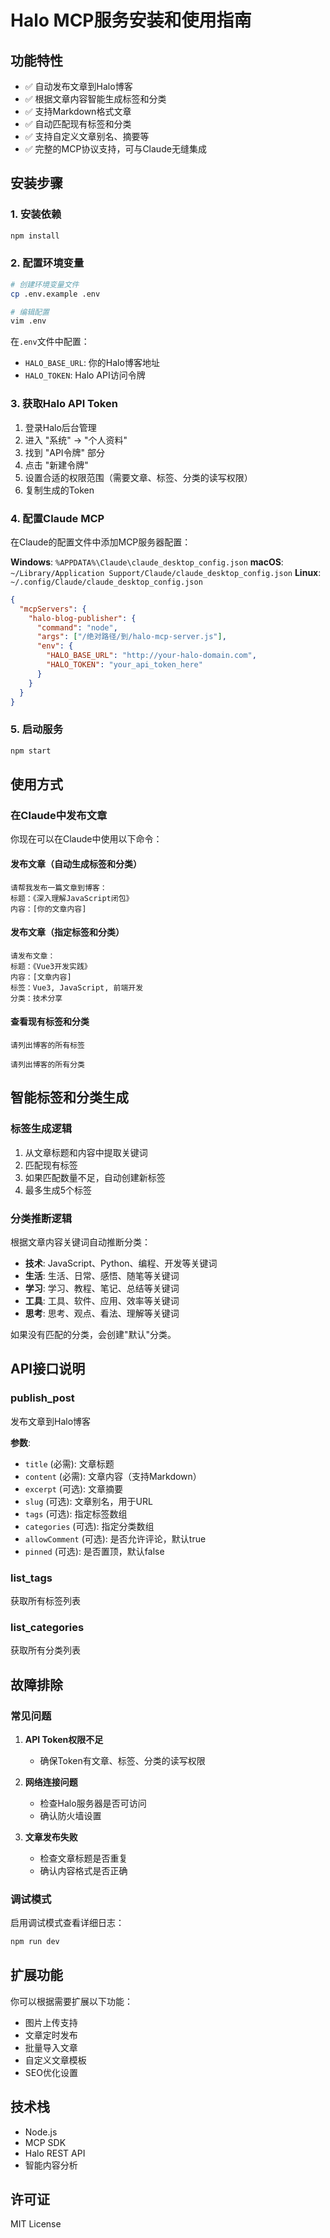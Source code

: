 # Halo MCP服务安装和使用指南

## 功能特性

- ✅ 自动发布文章到Halo博客
- ✅ 根据文章内容智能生成标签和分类
- ✅ 支持Markdown格式文章
- ✅ 自动匹配现有标签和分类
- ✅ 支持自定义文章别名、摘要等
- ✅ 完整的MCP协议支持，可与Claude无缝集成

## 安装步骤

### 1. 安装依赖

```bash
npm install
```

### 2. 配置环境变量

```bash
# 创建环境变量文件
cp .env.example .env

# 编辑配置
vim .env
```

在`.env`文件中配置：
- `HALO_BASE_URL`: 你的Halo博客地址
- `HALO_TOKEN`: Halo API访问令牌

### 3. 获取Halo API Token

1. 登录Halo后台管理
2. 进入 "系统" -> "个人资料"
3. 找到 "API令牌" 部分
4. 点击 "新建令牌"
5. 设置合适的权限范围（需要文章、标签、分类的读写权限）
6. 复制生成的Token

### 4. 配置Claude MCP

在Claude的配置文件中添加MCP服务器配置：

**Windows**: `%APPDATA%\Claude\claude_desktop_config.json`
**macOS**: `~/Library/Application Support/Claude/claude_desktop_config.json`
**Linux**: `~/.config/Claude/claude_desktop_config.json`

```json
{
  "mcpServers": {
    "halo-blog-publisher": {
      "command": "node",
      "args": ["/绝对路径/到/halo-mcp-server.js"],
      "env": {
        "HALO_BASE_URL": "http://your-halo-domain.com",
        "HALO_TOKEN": "your_api_token_here"
      }
    }
  }
}
```

### 5. 启动服务

```bash
npm start
```

## 使用方式

### 在Claude中发布文章

你现在可以在Claude中使用以下命令：

#### 发布文章（自动生成标签和分类）
```
请帮我发布一篇文章到博客：
标题：《深入理解JavaScript闭包》
内容：[你的文章内容]
```

#### 发布文章（指定标签和分类）
```
请发布文章：
标题：《Vue3开发实践》
内容：[文章内容]
标签：Vue3, JavaScript, 前端开发
分类：技术分享
```

#### 查看现有标签和分类
```
请列出博客的所有标签
```
```
请列出博客的所有分类
```

## 智能标签和分类生成

### 标签生成逻辑
1. 从文章标题和内容中提取关键词
2. 匹配现有标签
3. 如果匹配数量不足，自动创建新标签
4. 最多生成5个标签

### 分类推断逻辑
根据文章内容关键词自动推断分类：
- **技术**: JavaScript、Python、编程、开发等关键词
- **生活**: 生活、日常、感悟、随笔等关键词  
- **学习**: 学习、教程、笔记、总结等关键词
- **工具**: 工具、软件、应用、效率等关键词
- **思考**: 思考、观点、看法、理解等关键词

如果没有匹配的分类，会创建"默认"分类。

## API接口说明

### publish_post
发布文章到Halo博客

**参数**:
- `title` (必需): 文章标题
- `content` (必需): 文章内容（支持Markdown）
- `excerpt` (可选): 文章摘要
- `slug` (可选): 文章别名，用于URL
- `tags` (可选): 指定标签数组
- `categories` (可选): 指定分类数组
- `allowComment` (可选): 是否允许评论，默认true
- `pinned` (可选): 是否置顶，默认false

### list_tags
获取所有标签列表

### list_categories  
获取所有分类列表

## 故障排除

### 常见问题

1. **API Token权限不足**
   - 确保Token有文章、标签、分类的读写权限

2. **网络连接问题**
   - 检查Halo服务器是否可访问
   - 确认防火墙设置

3. **文章发布失败**
   - 检查文章标题是否重复
   - 确认内容格式是否正确

### 调试模式

启用调试模式查看详细日志：
```bash
npm run dev
```

## 扩展功能

你可以根据需要扩展以下功能：
- 图片上传支持
- 文章定时发布
- 批量导入文章
- 自定义文章模板
- SEO优化设置

## 技术栈

- Node.js
- MCP SDK
- Halo REST API
- 智能内容分析

## 许可证

MIT License